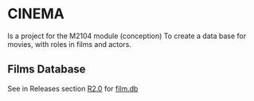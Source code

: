 # CINEMA
Is a project for the M2104 module (conception)
To create a data base for movies, with roles in films and actors.
## Films Database
See in Releases section [R2.0](https://github.com/FederAndInk/Cinema_Etud/releases/tag/R2.0) for [film.db](https://github.com/FederAndInk/Cinema_Etud/releases/download/R2.0/films.db)
